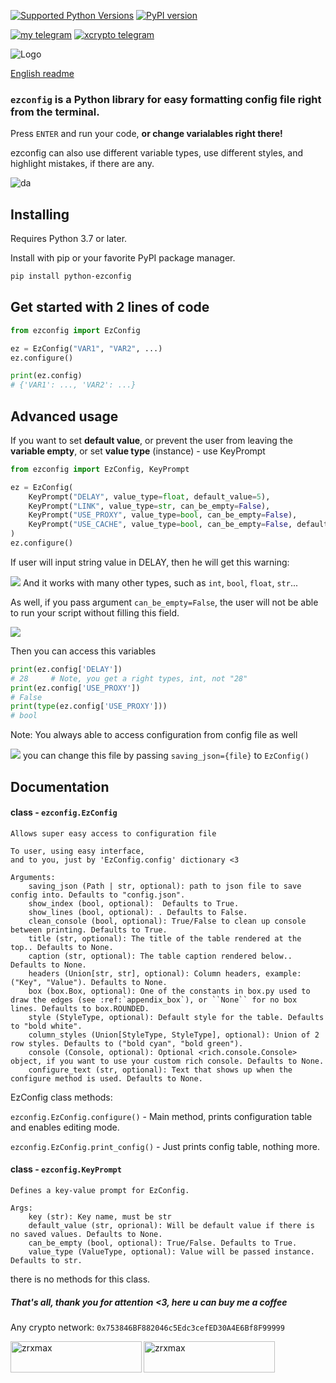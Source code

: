 [![Supported Python Versions](https://img.shields.io/pypi/pyversions/rich/13.2.0)](https://pypi.org/project/python-ezconfig) [![PyPI version](https://badge.fury.io/py/python-ezconfig.svg)](https://badge.fury.io/py/python-ezconfig) 

[![my telegram](https://img.shields.io/badge/my-telegram-blue)](https://t.me/zrxmax) [![xcrypto telegram](https://img.shields.io/badge/xcrypto%20+=%20dev-telegram-blue)](https://t.me/+vx4yLtrRcvAyZWM0)

![Logo](https://i.imgur.com/mbH37Fx.png)

[English readme](https://github.com/textualize/rich/blob/master/README.md)

### `ezconfig` is a Python library for easy formatting config file right from the terminal.

Press `ENTER` and run your code, **or change varialables right there!** 

ezconfig can also use different variable types, use different styles, and highlight mistakes, if there are any.

![da](https://i.imgur.com/oF4ArPE.jpg)

## Installing

Requires Python 3.7 or later.

Install with pip or your favorite PyPI package manager.

```sh
pip install python-ezconfig
```

## Get started with 2 lines of code

```python
from ezconfig import EzConfig

ez = EzConfig("VAR1", "VAR2", ...)
ez.configure()

print(ez.config)
# {'VAR1': ..., 'VAR2': ...}
```

## Advanced usage

If you want to set **default value**, or prevent the user from leaving the **variable empty**, or set **value type** (instance) - use KeyPrompt

```python
from ezconfig import EzConfig, KeyPrompt

ez = EzConfig(
    KeyPrompt("DELAY", value_type=float, default_value=5),
    KeyPrompt("LINK", value_type=str, can_be_empty=False),
    KeyPrompt("USE_PROXY", value_type=bool, can_be_empty=False),
    KeyPrompt("USE_CACHE", value_type=bool, can_be_empty=False, default_value=False),
)
ez.configure()
```
If user will input string value in DELAY, then he will get this warning:

![](https://i.imgur.com/PhDSCwq.jpg)
And it works with many other types, such as `int`, `bool`, `float`, `str`...

As well, if you pass argument `can_be_empty=False`, the user will not be able to run your script without filling this field.

![](https://i.imgur.com/AFr112n.jpg)

Then you can access this variables
```python
print(ez.config['DELAY'])
# 28     # Note, you get a right types, int, not "28"
print(ez.config['USE_PROXY'])
# False
print(type(ez.config['USE_PROXY']))
# bool
```

Note: You always able to access configuration from config file as well

![](https://i.imgur.com/bt5VbhD.png)
you can change this file by passing `saving_json={file}` to `EzConfig()`

## Documentation

#### class - `ezconfig.EzConfig`

    Allows super easy access to configuration file

    To user, using easy interface,
    and to you, just by 'EzConfig.config' dictionary <3

    Arguments:
        saving_json (Path | str, optional): path to json file to save config into. Defaults to "config.json".
        show_index (bool, optional):  Defaults to True.
        show_lines (bool, optional): . Defaults to False.
        clean_console (bool, optional): True/False to clean up console between printing. Defaults to True.
        title (str, optional): The title of the table rendered at the top.. Defaults to None.
        caption (str, optional): The table caption rendered below.. Defaults to None.
        headers (Union[str, str], optional): Column headers, example: ("Key", "Value"). Defaults to None.
        box (box.Box, optional): One of the constants in box.py used to draw the edges (see :ref:`appendix_box`), or ``None`` for no box lines. Defaults to box.ROUNDED.
        style (StyleType, optional): Default style for the table. Defaults to "bold white".
        column_styles (Union[StyleType, StyleType], optional): Union of 2 row styles. Defaults to ("bold cyan", "bold green").
        console (Console, optional): Optional <rich.console.Console> object, if you want to use your custom rich console. Defaults to None.
        configure_text (str, optional): Text that shows up when the configure method is used. Defaults to None.
EzConfig class methods:

`ezconfig.EzConfig.configure()` - Main method, prints configuration table and enables editing mode.

`ezconfig.EzConfig.print_config()` - Just prints config table, nothing more.



#### class - `ezconfig.KeyPrompt`

    Defines a key-value prompt for EzConfig.

    Args:
        key (str): Key name, must be str
        default_value (str, oprional): Will be default value if there is no saved values. Defaults to None.
        can_be_empty (bool, optional): True/False. Defaults to True.
        value_type (ValueType, optional): Value will be passed instance. Defaults to str.

there is no methods for this class.

##### That's all, thank you for attention <3, here u can buy me a coffee
Any crypto network: `0x753846BF882046c5Edc3cefED30A4E6Bf8F99999`
<p><a href="https://www.buymeacoffee.com/zrxmax"> <img align="left" src="https://cdn.buymeacoffee.com/buttons/v2/default-yellow.png" height="50" width="210" alt="zrxmax" /></a><a href="https://ko-fi.com/zrxmax"> <img align="left" src="https://cdn.ko-fi.com/cdn/kofi3.png?v=3" height="50" width="210" alt="zrxmax" /></a></p><br><br></p>